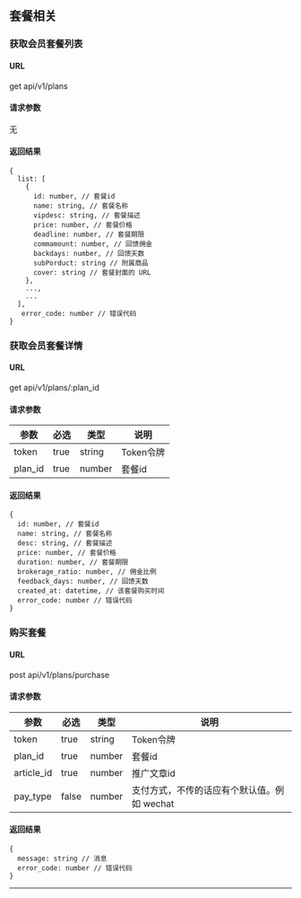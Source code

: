 ## 套餐相关

### 获取会员套餐列表
#### URL
get api/v1/plans

#### 请求参数
无

#### 返回结果
```
{
  list: [
    {
      id: number, // 套餐id
      name: string, // 套餐名称
      vipdesc: string, // 套餐描述
      price: number, // 套餐价格
      deadline: number, // 套餐期限
      commamount: number, // 回馈佣金
      backdays: number, // 回馈天数
      subPorduct: string // 附属商品
      cover: string // 套餐封面的 URL
    },
    ...,
    ...
  ],
   error_code: number // 错误代码
}
```

### 获取会员套餐详情
#### URL
get api/v1/plans/:plan\_id

#### 请求参数
| 参数       | 必选 | 类型   | 说明 |
| --------- | ---- | ------ | ----|
| token | true | string | Token令牌 |
| plan\_id | true | number | 套餐id |

#### 返回结果
```
{
  id: number, // 套餐id
  name: string, // 套餐名称
  desc: string, // 套餐描述
  price: number, // 套餐价格
  duration: number, // 套餐期限
  brokerage_ratio: number, // 佣金比例
  feedback_days: number, // 回馈天数
  created_at: datetime, // 该套餐购买时间
  error_code: number // 错误代码
}
```

### 购买套餐
#### URL
post api/v1/plans/purchase

#### 请求参数
| 参数       | 必选 | 类型   | 说明 |
| --------- | ---- | ------ | ----|
| token | true | string | Token令牌 |
| plan\_id | true | number | 套餐id |
| article\_id | true | number | 推广文章id |
| pay\_type| false | number | 支付方式，不传的话应有个默认值。例如 wechat |

#### 返回结果
```
{
  message: string // 消息
  error_code: number // 错误代码
}
```

---


